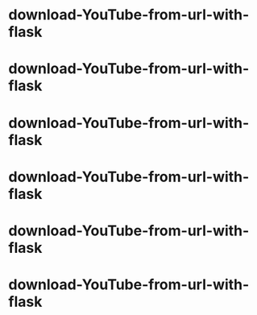 # download-YouTube-from-url-with-flask
# download-YouTube-from-url-with-flask
# download-YouTube-from-url-with-flask
# download-YouTube-from-url-with-flask
# download-YouTube-from-url-with-flask
# download-YouTube-from-url-with-flask
